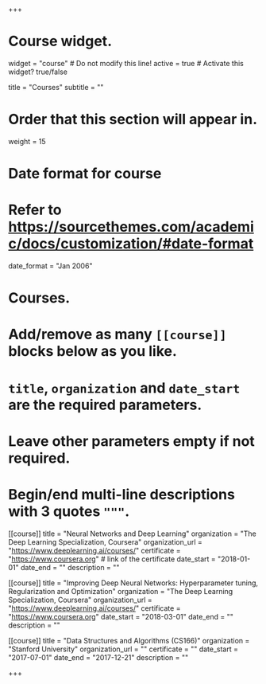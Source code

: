 +++
# Course widget.
widget = "course"  # Do not modify this line!
active = true  # Activate this widget? true/false

title = "Courses"
subtitle = ""

# Order that this section will appear in.
weight = 15

# Date format for course
#   Refer to https://sourcethemes.com/academic/docs/customization/#date-format
date_format = "Jan 2006"

# Courses.
#   Add/remove as many `[[course]]` blocks below as you like.
#   `title`, `organization` and `date_start` are the required parameters.
#   Leave other parameters empty if not required.
#   Begin/end multi-line descriptions with 3 quotes `"""`.

[[course]]
  title = "Neural Networks and Deep Learning"
  organization = "The Deep Learning Specialization, Coursera"
  organization_url = "https://www.deeplearning.ai/courses/"
  certificate = "https://www.coursera.org"  # link of the certificate
  date_start = "2018-01-01"
  date_end = ""
  description = ""

[[course]]
  title = "Improving Deep Neural Networks: Hyperparameter tuning, Regularization and Optimization"
  organization = "The Deep Learning Specialization, Coursera"
  organization_url = "https://www.deeplearning.ai/courses/"
  certificate = "https://www.coursera.org"
  date_start = "2018-03-01"
  date_end = ""
  description = ""
  
[[course]]
  title = "Data Structures and Algorithms (CS166)"
  organization = "Stanford University"
  organization_url = ""
  certificate = ""
  date_start = "2017-07-01"
  date_end = "2017-12-21"
  description = ""

+++
